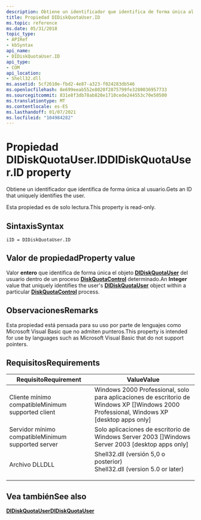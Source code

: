 ```yaml
---
description: Obtiene un identificador que identifica de forma única al usuario.
title: Propiedad DIDiskQuotaUser.ID
ms.topic: reference
ms.date: 05/31/2018
topic_type:
- APIRef
- kbSyntax
api_name:
- DIDiskQuotaUser.ID
api_type:
- COM
api_location:
- Shell32.dll
ms.assetid: 5cf2610e-fbd2-4e87-a323-f024283db546
ms.openlocfilehash: 8e699eeab552e8020f2875799fe3280036957733
ms.sourcegitcommit: 831e8f3db78ab820e1710cede244553c70e50500
ms.translationtype: MT
ms.contentlocale: es-ES
ms.lasthandoff: 01/07/2021
ms.locfileid: "104984282"
---
```

# <a name="didiskquotauserid-property"></a><span data-ttu-id="33ce2-103">Propiedad DIDiskQuotaUser.ID</span><span class="sxs-lookup"><span data-stu-id="33ce2-103">DIDiskQuotaUser.ID property</span></span>

<span data-ttu-id="33ce2-104">Obtiene un identificador que identifica de forma única al usuario.</span><span class="sxs-lookup"><span data-stu-id="33ce2-104">Gets an ID that uniquely identifies the user.</span></span>

<span data-ttu-id="33ce2-105">Esta propiedad es de solo lectura.</span><span class="sxs-lookup"><span data-stu-id="33ce2-105">This property is read-only.</span></span>

## <a name="syntax"></a><span data-ttu-id="33ce2-106">Sintaxis</span><span class="sxs-lookup"><span data-stu-id="33ce2-106">Syntax</span></span>


```JScript
iID = DIDiskQuotaUser.ID
```



## <a name="property-value"></a><span data-ttu-id="33ce2-107">Valor de propiedad</span><span class="sxs-lookup"><span data-stu-id="33ce2-107">Property value</span></span>

<span data-ttu-id="33ce2-108">Valor **entero** que identifica de forma única el objeto [**DIDiskQuotaUser**](didiskquotauser-object.md) del usuario dentro de un proceso [**DiskQuotaControl**](diskquotacontrol-object.md) determinado.</span><span class="sxs-lookup"><span data-stu-id="33ce2-108">An **Integer** value that uniquely identifies the user's [**DIDiskQuotaUser**](didiskquotauser-object.md) object within a particular [**DiskQuotaControl**](diskquotacontrol-object.md) process.</span></span>

## <a name="remarks"></a><span data-ttu-id="33ce2-109">Observaciones</span><span class="sxs-lookup"><span data-stu-id="33ce2-109">Remarks</span></span>

<span data-ttu-id="33ce2-110">Esta propiedad está pensada para su uso por parte de lenguajes como Microsoft Visual Basic que no admiten punteros.</span><span class="sxs-lookup"><span data-stu-id="33ce2-110">This property is intended for use by languages such as Microsoft Visual Basic that do not support pointers.</span></span>

## <a name="requirements"></a><span data-ttu-id="33ce2-111">Requisitos</span><span class="sxs-lookup"><span data-stu-id="33ce2-111">Requirements</span></span>



| <span data-ttu-id="33ce2-112">Requisito</span><span class="sxs-lookup"><span data-stu-id="33ce2-112">Requirement</span></span> | <span data-ttu-id="33ce2-113">Value</span><span class="sxs-lookup"><span data-stu-id="33ce2-113">Value</span></span> |
|-------------------------------------|---------------------------------------------------------------------------------------------------------------|
| <span data-ttu-id="33ce2-114">Cliente mínimo compatible</span><span class="sxs-lookup"><span data-stu-id="33ce2-114">Minimum supported client</span></span><br/> | <span data-ttu-id="33ce2-115">Windows 2000 Professional, solo para aplicaciones de escritorio de Windows XP \[\]</span><span class="sxs-lookup"><span data-stu-id="33ce2-115">Windows 2000 Professional, Windows XP \[desktop apps only\]</span></span><br/>                                        |
| <span data-ttu-id="33ce2-116">Servidor mínimo compatible</span><span class="sxs-lookup"><span data-stu-id="33ce2-116">Minimum supported server</span></span><br/> | <span data-ttu-id="33ce2-117">Solo aplicaciones de escritorio de Windows Server 2003 \[\]</span><span class="sxs-lookup"><span data-stu-id="33ce2-117">Windows Server 2003 \[desktop apps only\]</span></span><br/>                                                          |
| <span data-ttu-id="33ce2-118">Archivo DLL</span><span class="sxs-lookup"><span data-stu-id="33ce2-118">DLL</span></span><br/>                      | <dl> <span data-ttu-id="33ce2-119"><dt>Shell32.dll (versión 5,0 o posterior)</dt></span><span class="sxs-lookup"><span data-stu-id="33ce2-119"><dt>Shell32.dll (version 5.0 or later)</dt></span></span> </dl> |



## <a name="see-also"></a><span data-ttu-id="33ce2-120">Vea también</span><span class="sxs-lookup"><span data-stu-id="33ce2-120">See also</span></span>

<dl> <dt>

[<span data-ttu-id="33ce2-121">**DIDiskQuotaUser**</span><span class="sxs-lookup"><span data-stu-id="33ce2-121">**DIDiskQuotaUser**</span></span>](didiskquotauser-object.md)
</dt> </dl>

 

 




